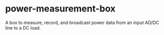 # power-measurement-box
A box to measure, record, and broadcast power data from an input AD/DC line to a DC load.
